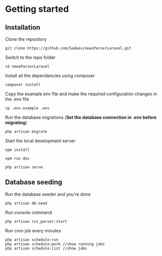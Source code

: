 # Getting started

## Installation
Clone the repository

    git clone https://github.com/Sadaev/newsParserLaravel.git

Switch to the repo folder

    cd newsParserLaravel

Install all the dependencies using composer

    composer install

Copy the example env file and make the required configuration changes in the .env file

    cp .env.example .env

Run the database migrations (**Set the database connection in .env before migrating**)

    php artisan migrate

Start the local development server

    npm install

    npm run dev

    php artisan serve


## Database seeding

Run the database seeder and you're done

    php artisan db:seed

Run console command
    
    php artisan rss_parser:start

Run cron job every minutes

    php artisan schedule:run
    php artisan schedule:work //show running jobs
    php artisan schedule:list //show jobs



